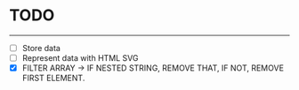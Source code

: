 # TODO
---
- [ ] Store data
- [ ] Represent data with HTML SVG
- [X] FILTER ARRAY -> IF NESTED STRING, REMOVE THAT, IF NOT, REMOVE FIRST ELEMENT.